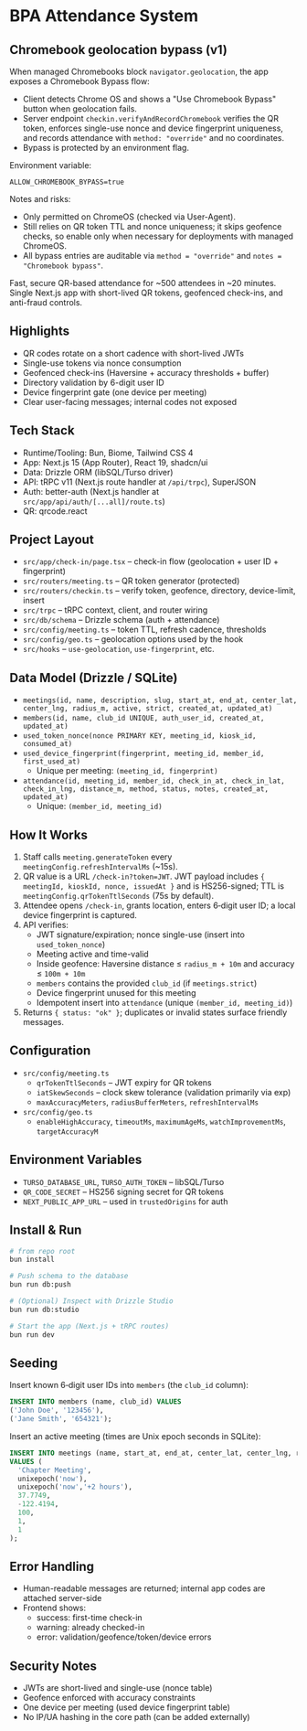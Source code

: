 # BPA Attendance System

## Chromebook geolocation bypass (v1)

When managed Chromebooks block `navigator.geolocation`, the app exposes a Chromebook Bypass flow:

- Client detects Chrome OS and shows a "Use Chromebook Bypass" button when geolocation fails.
- Server endpoint `checkin.verifyAndRecordChromebook` verifies the QR token, enforces single-use nonce and device fingerprint uniqueness, and records attendance with `method: "override"` and no coordinates.
- Bypass is protected by an environment flag.

Environment variable:

```
ALLOW_CHROMEBOOK_BYPASS=true
```

Notes and risks:

- Only permitted on ChromeOS (checked via User-Agent).
- Still relies on QR token TTL and nonce uniqueness; it skips geofence checks, so enable only when necessary for deployments with managed ChromeOS.
- All bypass entries are auditable via `method = "override"` and `notes = "Chromebook bypass"`.

Fast, secure QR-based attendance for ~500 attendees in ~20 minutes. Single Next.js app with short-lived QR tokens, geofenced check-ins, and anti-fraud controls.

## Highlights

- QR codes rotate on a short cadence with short-lived JWTs
- Single-use tokens via nonce consumption
- Geofenced check-ins (Haversine + accuracy thresholds + buffer)
- Directory validation by 6-digit user ID
- Device fingerprint gate (one device per meeting)
- Clear user-facing messages; internal codes not exposed

## Tech Stack

- Runtime/Tooling: Bun, Biome, Tailwind CSS 4
- App: Next.js 15 (App Router), React 19, shadcn/ui
- Data: Drizzle ORM (libSQL/Turso driver)
- API: tRPC v11 (Next.js route handler at `/api/trpc`), SuperJSON
- Auth: better-auth (Next.js handler at `src/app/api/auth/[...all]/route.ts`)
- QR: qrcode.react

## Project Layout

- `src/app/check-in/page.tsx` – check-in flow (geolocation + user ID + fingerprint)
- `src/routers/meeting.ts` – QR token generator (protected)
- `src/routers/checkin.ts` – verify token, geofence, directory, device-limit, insert
- `src/trpc` – tRPC context, client, and router wiring
- `src/db/schema` – Drizzle schema (auth + attendance)
- `src/config/meeting.ts` – token TTL, refresh cadence, thresholds
- `src/config/geo.ts` – geolocation options used by the hook
- `src/hooks` – `use-geolocation`, `use-fingerprint`, etc.

## Data Model (Drizzle / SQLite)

- `meetings(id, name, description, slug, start_at, end_at, center_lat, center_lng, radius_m, active, strict, created_at, updated_at)`
- `members(id, name, club_id UNIQUE, auth_user_id, created_at, updated_at)`
- `used_token_nonce(nonce PRIMARY KEY, meeting_id, kiosk_id, consumed_at)`
- `used_device_fingerprint(fingerprint, meeting_id, member_id, first_used_at)`
  - Unique per meeting: `(meeting_id, fingerprint)`
- `attendance(id, meeting_id, member_id, check_in_at, check_in_lat, check_in_lng, distance_m, method, status, notes, created_at, updated_at)`
  - Unique: `(member_id, meeting_id)`

## How It Works

1. Staff calls `meeting.generateToken` every `meetingConfig.refreshIntervalMs` (~15s).
2. QR value is a URL `/check-in?token=JWT`. JWT payload includes `{ meetingId, kioskId, nonce, issuedAt }` and is HS256-signed; TTL is `meetingConfig.qrTokenTtlSeconds` (75s by default).
3. Attendee opens `/check-in`, grants location, enters 6‑digit user ID; a local device fingerprint is captured.
4. API verifies:
   - JWT signature/expiration; nonce single-use (insert into `used_token_nonce`)
   - Meeting active and time-valid
   - Inside geofence: Haversine distance ≤ `radius_m + 10m` and accuracy ≤ `100m + 10m`
   - `members` contains the provided `club_id` (if `meetings.strict`)
   - Device fingerprint unused for this meeting
   - Idempotent insert into `attendance` (unique `(member_id, meeting_id)`)
5. Returns `{ status: "ok" }`; duplicates or invalid states surface friendly messages.

## Configuration

- `src/config/meeting.ts`
  - `qrTokenTtlSeconds` – JWT expiry for QR tokens
  - `iatSkewSeconds` – clock skew tolerance (validation primarily via exp)
  - `maxAccuracyMeters`, `radiusBufferMeters`, `refreshIntervalMs`
- `src/config/geo.ts`
  - `enableHighAccuracy`, `timeoutMs`, `maximumAgeMs`, `watchImprovementMs`, `targetAccuracyM`

## Environment Variables

- `TURSO_DATABASE_URL`, `TURSO_AUTH_TOKEN` – libSQL/Turso
- `QR_CODE_SECRET` – HS256 signing secret for QR tokens
- `NEXT_PUBLIC_APP_URL` – used in `trustedOrigins` for auth

## Install & Run

```bash
# from repo root
bun install

# Push schema to the database
bun run db:push

# (Optional) Inspect with Drizzle Studio
bun run db:studio

# Start the app (Next.js + tRPC routes)
bun run dev
```

## Seeding

Insert known 6‑digit user IDs into `members` (the `club_id` column):

```sql
INSERT INTO members (name, club_id) VALUES
('John Doe', '123456'),
('Jane Smith', '654321');
```

Insert an active meeting (times are Unix epoch seconds in SQLite):

```sql
INSERT INTO meetings (name, start_at, end_at, center_lat, center_lng, radius_m, active, strict)
VALUES (
  'Chapter Meeting',
  unixepoch('now'),
  unixepoch('now','+2 hours'),
  37.7749,
  -122.4194,
  100,
  1,
  1
);
```

## Error Handling

- Human-readable messages are returned; internal app codes are attached server-side
- Frontend shows:
  - success: first-time check-in
  - warning: already checked-in
  - error: validation/geofence/token/device errors

## Security Notes

- JWTs are short-lived and single-use (nonce table)
- Geofence enforced with accuracy constraints
- One device per meeting (used device fingerprint table)
- No IP/UA hashing in the core path (can be added externally)
